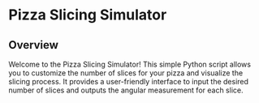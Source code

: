 # Pizza Slicing Simulator
## Overview
Welcome to the Pizza Slicing Simulator! This simple Python script allows you to customize the number of slices for your pizza and visualize the slicing process. It provides a user-friendly interface to input the desired number of slices and outputs the angular measurement for each slice.
